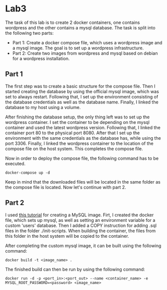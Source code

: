 # Lab3
The task of this lab is to create 2 docker containers, one contains wordpress and the other contains a mysql database.
The task is split into the following two parts:
- Part 1: Create a docker compose file, which uses a wordpress image and a mysql image. The goal is to set up a wordpress infrastructure.
- Part 2: Create two images from wordpress and mysql based on debian for a wordpress installation.

## Part 1
The first step was to create a basic structure for the compose file. Then I started creating the database by using the official mysql image, which was set to always restart. Following that, I set up the environment consisting of the database credentials as well as the database name. Finally, I linked the database to my host using a volume.

After finishing the database setup, the only thing left was to set up the wordpress container. I set the container to be depending on the mysql container and used the latest wordpress version. Following that, I linked the container port 80 to the physical port 8080. After that I set up the environment with the same credentials as the database has, while using the port 3306. Finally, I linked the wordpress container to the location of the compose file on the host system. This completes the compose file.

Now in order to deploy the compose file, the following command has to be executed. 
```
docker-compose up -d
```
Keep in mind that the downloaded files will be located in the same folder as the compose file is located. Now let's continue with part 2.

## Part 2
I used [this tutorial](https://betterprogramming.pub/customize-your-mysql-database-in-docker-723ffd59d8fb) for creating a MySQL image. Firt, I created the docker file, which sets up mysql, as well as setting an environment variable for a custom 'users' database. Then I added a COPY instruction for adding .sql files in the folder ./init-scripts. When building the container, the files from this folder in the host system will be copied to the container.

After completing the custom mysql image, it can be built using the following command:
```
docker build -t <image_name> .
```
The finished build can then be run by using the following command:
```
docker run -d -p <port_in>:<port_out> --name <container_name> -e MYSQL_ROOT_PASSWORD=<password> <image_name>
```

